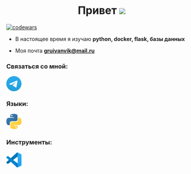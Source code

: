 <h1 align="center">Привет
<img src="https://github.com/blackcater/blackcater/raw/main/images/Hi.gif" height="32"/></h1>

[![codewars](https://www.codewars.com/users/Ivan52/badges/large)](https://www.codewars.com/users/Ivan52)

- В настоящее время я изучаю **python, docker, flask, базы данных**

- Моя почта **gruivanvik@mail.ru**

### Связаться со мной:
<p align="left">
<a href="https://t.me/IvanGrubov" target="blank"><img align="center" src="https://raw.githubusercontent.com/IgV52/IgV52/main/icons/Telegram.svg" alt="Ivan Grubov" height="40" width="40" /></a>
</p>

### Языки:
<p align="left"> 
<a href="https://www.python.org" target="_blank" rel="noreferrer"> <img src="https://raw.githubusercontent.com/IgV52/IgV52/main/icons/python.svg" alt="python" width="40" height="40"/> </a> 
</p>

### Инструменты:
<p align="left">  
<a href="https://code.visualstudio.com/" target="_blank" rel="noreferrer"> <img src="https://raw.githubusercontent.com/IgV52/IgV52/main/icons/VS-code.svg" alt="git" width="40" height="40"/> </a> 
</p>
